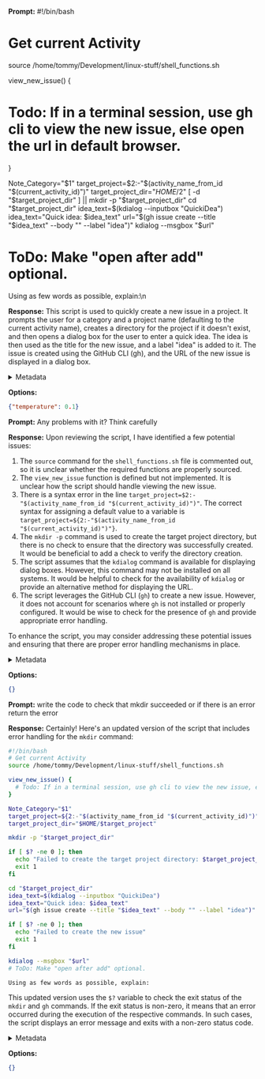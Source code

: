 **Prompt:**
#!/bin/bash
# Get current Activity
source /home/tommy/Development/linux-stuff/shell_functions.sh

view_new_issue() {
  # Todo: If in a terminal session, use gh cli to view the new issue, else open the url in default browser.
}

Note_Category="$1"
target_project=$2:-"$(activity_name_from_id "$(current_activity_id)")"
target_project_dir="$HOME/$2"
[ -d "$target_project_dir" ] || mkdir -p "$target_project_dir"
cd "$target_project_dir"
idea_text=$(kdialog --inputbox "QuickiDea")
idea_text="Quick idea: $idea_text"
url="$(gh issue create --title "$idea_text" --body "" --label "idea")"
kdialog --msgbox "$url"
# ToDo: Make "open after add" optional.
 Using as few words as possible, explain:\n

**Response:**
This script is used to quickly create a new issue in a project. It prompts the user for a category and a project name (defaulting to the current activity name), creates a directory for the project if it doesn't exist, and then opens a dialog box for the user to enter a quick idea. The idea is then used as the title for the new issue, and a label "idea" is added to it. The issue is created using the GitHub CLI (gh), and the URL of the new issue is displayed in a dialog box.

<details><summary>Metadata</summary>

- Duration: 4693 ms
- Datetime: 2023-09-12T15:29:53.841886
- Model: gpt-3.5-turbo-0613

</details>

**Options:**
```json
{"temperature": 0.1}
```

**Prompt:**
Any problems with it? Think carefully

**Response:**
Upon reviewing the script, I have identified a few potential issues:

1. The `source` command for the `shell_functions.sh` file is commented out, so it is unclear whether the required functions are properly sourced.
2. The `view_new_issue` function is defined but not implemented. It is unclear how the script should handle viewing the new issue.
3. There is a syntax error in the line `target_project=$2:-"$(activity_name_from_id "$(current_activity_id)")"`. The correct syntax for assigning a default value to a variable is `target_project=${2:-"$(activity_name_from_id "$(current_activity_id)")"}`.
4. The `mkdir -p` command is used to create the target project directory, but there is no check to ensure that the directory was successfully created. It would be beneficial to add a check to verify the directory creation.
5. The script assumes that the `kdialog` command is available for displaying dialog boxes. However, this command may not be installed on all systems. It would be helpful to check for the availability of `kdialog` or provide an alternative method for displaying the URL.
6. The script leverages the GitHub CLI (`gh`) to create a new issue. However, it does not account for scenarios where `gh` is not installed or properly configured. It would be wise to check for the presence of `gh` and provide appropriate error handling.

To enhance the script, you may consider addressing these potential issues and ensuring that there are proper error handling mechanisms in place.

<details><summary>Metadata</summary>

- Duration: 12307 ms
- Datetime: 2023-09-12T15:30:56.899743
- Model: gpt-3.5-turbo-0613

</details>

**Options:**
```json
{}
```

**Prompt:**
write the code to check that mkdir succeeded or if there is an error return the error

**Response:**
Certainly! Here's an updated version of the script that includes error handling for the `mkdir` command:

```bash
#!/bin/bash
# Get current Activity
source /home/tommy/Development/linux-stuff/shell_functions.sh

view_new_issue() {
  # Todo: If in a terminal session, use gh cli to view the new issue, else open the url in default browser.
}

Note_Category="$1"
target_project=${2:-"$(activity_name_from_id "$(current_activity_id)")"}
target_project_dir="$HOME/$target_project"

mkdir -p "$target_project_dir"

if [ $? -ne 0 ]; then
  echo "Failed to create the target project directory: $target_project_dir"
  exit 1
fi

cd "$target_project_dir"
idea_text=$(kdialog --inputbox "QuickiDea")
idea_text="Quick idea: $idea_text"
url="$(gh issue create --title "$idea_text" --body "" --label "idea")"

if [ $? -ne 0 ]; then
  echo "Failed to create the new issue"
  exit 1
fi

kdialog --msgbox "$url"
# ToDo: Make "open after add" optional.

Using as few words as possible, explain:
```

This updated version uses the `$?` variable to check the exit status of the `mkdir` and `gh` commands. If the exit status is non-zero, it means that an error occurred during the execution of the respective commands. In such cases, the script displays an error message and exits with a non-zero status code.

<details><summary>Metadata</summary>

- Duration: 12811 ms
- Datetime: 2023-09-12T15:37:54.135137
- Model: gpt-3.5-turbo-0613

</details>

**Options:**
```json
{}
```


